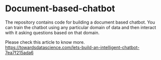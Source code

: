 # Document-based-chatbot

The repository contains code for building a document based chatbot. You can train the chatbot using any particular domain of data and then interact with it asking questions based on that domain. 

Please check this article to know more.
https://towardsdatascience.com/lets-build-an-intelligent-chatbot-7ea7f215ada6

